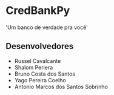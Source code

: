 # CredBankPy
'Um banco de verdade pra você'

## Desenvolvedores
- Russel Cavalcante 
- Shalom Periera
- Bruno Costa dos Santos
- Yago Pereira Coelho
- Antonio Marcos dos Santos Sobrinho
